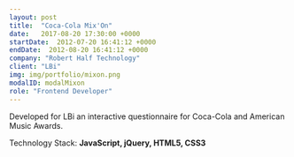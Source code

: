 ```yaml
---
layout: post
title:  "Coca-Cola Mix'On"
date:   2017-08-20 17:30:00 +0000
startDate:  2012-07-20 16:41:12 +0000
endDate:  2012-08-20 16:41:12 +0000
company: "Robert Half Technology"
client: "LBi"
img: img/portfolio/mixon.png
modalID: modalMixon
role: "Frontend Developer"
---
```

Developed for LBi an interactive questionnaire for Coca-Cola and American Music Awards.

Technology Stack: **JavaScript, jQuery, HTML5, CSS3**
